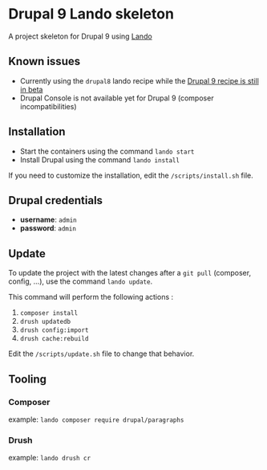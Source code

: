 # Drupal 9 Lando skeleton

A project skeleton for Drupal 9 using [Lando](https://docs.lando.dev/basics/installation.html)

## Known issues

- Currently using the `drupal8` lando recipe while the [Drupal 9 recipe is still in beta](https://docs.lando.dev/config/drupal9.html)
- Drupal Console is not available yet for Drupal 9 (composer incompatibilities)

## Installation

- Start the containers using the command `lando start`
- Install Drupal using the command `lando install`

If you need to customize the installation, edit the `/scripts/install.sh` file.

## Drupal credentials

- **username**: `admin`
- **password**: `admin`

## Update

To update the project with the latest changes after a `git pull` (composer, config, ...), use the command `lando update`.

This command will perform the following actions :

1. `composer install`
2. `drush updatedb`
3. `drush config:import`
4. `drush cache:rebuild`

Edit the `/scripts/update.sh` file to change that behavior.

## Tooling

### Composer
  example: `lando composer require drupal/paragraphs`

### Drush
  example: `lando drush cr`
